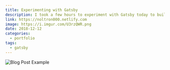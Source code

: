 ```yaml
---
title: Experimenting with Gatsby
description: I took a few hours to experiment with Gatsby today to build out my boyfriend's website.
link: https://noltron000.netlify.com
image: https://i.imgur.com/U3rzQWR.png
date: 2018-12-12
categories:
  - portfolio
tags:
  - gatsby
---
```


![Blog Post Example](https://i.imgur.com/WmddLAx.png)
